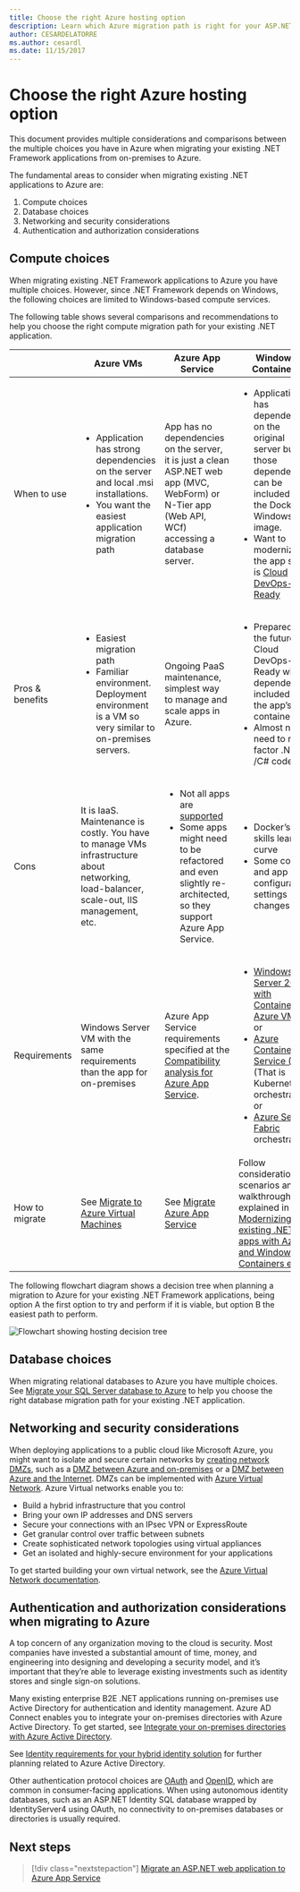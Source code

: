 ```yaml
---
title: Choose the right Azure hosting option
description: Learn which Azure migration path is right for your ASP.NET web application.
author: CESARDELATORRE
ms.author: cesardl
ms.date: 11/15/2017
---
```


# Choose the right Azure hosting option

This document provides multiple considerations and comparisons between the multiple choices you have in Azure when migrating your existing .NET Framework applications from on-premises to Azure.

The fundamental areas to consider when migrating existing .NET applications to Azure are:

1.	Compute choices
2.	Database choices
3.	Networking and security considerations
4.	Authentication and authorization considerations

## Compute choices

When migrating existing .NET Framework applications to Azure you have multiple choices. However, since .NET Framework depends on Windows, the following choices are limited to Windows-based compute services.

The following table shows several comparisons and recommendations to help you choose the right compute migration path for your existing .NET application.

|                 | Azure VMs | Azure App Service | Windows Containers |
|-----------------|-----------|-------------------|--------------------|
|When to use      |<ul><li>Application has strong dependencies on the server and local .msi installations.</li><li>You want the easiest application migration path</li></ul>|App has no dependencies on the server, it is just a clean ASP.NET web app (MVC, WebForm) or N-Tier app (Web API, WCf) accessing a database server. |<ul><li>Application has dependencies on the original server but those dependencies can be included in the Docker Windows image.</li><li>Want to modernize the app so it is [Cloud DevOps-Ready](https://docs.microsoft.com/dotnet/standard/modernize-with-azure-and-containers/lift-and-shift-existing-apps-devops/reasons-to-lift-and-shift-existing-net-apps-to-cloud-devops-ready-applications)</li></ul>|
|Pros & benefits  |<ul><li>Easiest migration path</li><li>Familiar environment. Deployment environment is a VM so very similar to on-premises servers.</li></ul> |Ongoing PaaS maintenance, simplest way to manage and scale apps in Azure. |<ul><li>Prepared for the future, Cloud DevOps-Ready with dependencies included in the app’s containers.</li><li>Almost no need to re-factor .NET /C# code.</li></ul> |
|Cons             |It is IaaS. Maintenance is costly. You have to manage VMs infrastructure about networking, load-balancer, scale-out, IIS management, etc. |<ul><li>Not all apps are [supported](http://www.migratetoazure.net/ReadinessAssessment)</li><li>Some apps might need to be refactored and even slightly re-architected, so they support Azure App Service.</li></ul> |<ul><li>Docker’s skills learning curve</li><li>Some code and app configuration settings changes</li></ul>|
|Requirements |Windows Server VM with the same requirements than the app for on-premises | Azure App Service requirements specified at the [Compatibility analysis for Azure App Service](https://www.migratetoazure.net/Resources). |<ul><li>[Windows Server 2016 with Containers - Azure VM](https://azuremarketplace.microsoft.com/marketplace/apps/Microsoft.WindowsServer?tab=Overview)<br />or</li><li>[Azure Container Service (AKS)](https://azure.microsoft.com/services/container-service/) (That is Kubernetes orchestrator)<br />or<li>[Azure Service Fabric](https://azure.microsoft.com/services/service-fabric/) orchestrator</li></ul> |
|How to migrate |See [Migrate to Azure Virtual Machines](https://go.microsoft.com/fwlink/?linkid=862531) | See [Migrate Azure App Service](https://go.microsoft.com/fwlink/?linkid=862532) | Follow considerations, scenarios and walkthroughs explained in the [Modernizing existing .NET apps with Azure and Windows Containers eBook](https://aka.ms/liftandshiftwithcontainersebook) |

 The following flowchart diagram shows a decision tree when planning a migration to Azure for your existing .NET Framework applications, being option A the first option to try and perform if it is viable, but option B the easiest path to perform.

![Flowchart showing hosting decision tree](media/dotnet-howto-choose-migration/decision-tree.png)

## Database choices

When migrating relational databases to Azure you have multiple choices. See [Migrate your SQL Server database to Azure](https://go.microsoft.com/fwlink/?linkid=862533) to help you choose the right database migration path for your existing .NET application.

## Networking and security considerations

When deploying applications to a public cloud like Microsoft Azure, you might want to isolate and secure certain networks by [creating network DMZs](https://docs.microsoft.com/azure/architecture/reference-architectures/dmz/), such as a [DMZ between Azure and on-premises](https://docs.microsoft.com/azure/architecture/reference-architectures/dmz/secure-vnet-hybrid) or a [DMZ between Azure and the Internet](https://docs.microsoft.com/azure/architecture/reference-architectures/dmz/secure-vnet-dmz). DMZs can be implemented with [Azure Virtual Network](https://docs.microsoft.com/azure/virtual-network/virtual-networks-overview).
Azure Virtual networks enable you to:

- Build a hybrid infrastructure that you control
- Bring your own IP addresses and DNS servers
- Secure your connections with an IPsec VPN or ExpressRoute
- Get granular control over traffic between subnets
- Create sophisticated network topologies using virtual appliances
- Get an isolated and highly-secure environment for your applications
 
To get started building your own virtual network, see the [Azure Virtual Network documentation](https://docs.microsoft.com/azure/virtual-network/).

## Authentication and authorization considerations when migrating to Azure

A top concern of any organization moving to the cloud is security. Most companies have invested a substantial amount of time, money, and engineering into designing and developing a security model, and it’s important that they’re able to leverage existing investments such as identity stores and single sign-on solutions.

Many existing enterprise B2E .NET applications running on-premises use Active Directory for authentication and identity management. Azure AD Connect enables you to integrate your on-premises directories with Azure Active Directory. To get started, see [Integrate your on-premises directories with Azure Active Directory](https://docs.microsoft.com/azure/active-directory/connect/active-directory-aadconnect).

See [Identity requirements for your hybrid identity solution](https://docs.microsoft.com/azure/active-directory/active-directory-hybrid-identity-design-considerations-business-needs) for further planning related to Azure Active Directory.

Other authentication protocol choices are [OAuth](https://en.wikipedia.org/wiki/OAuth) and [OpenID](https://en.wikipedia.org/wiki/OpenID), which are common in consumer-facing applications. When using autonomous identity databases, such as an ASP.NET Identity SQL database wrapped by IdentityServer4 using OAuth, no connectivity to on-premises databases or directories is usually required.

## Next steps

> [!div class="nextstepaction"]
> [Migrate an ASP.NET web application to Azure App Service](dotnet-howto-migrate-app-service.md)
